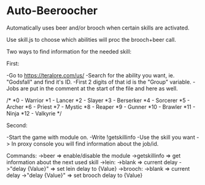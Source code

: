 # Auto-Beeroocher
Automatically uses beer and/or brooch when certain skills are activated.

Use skill.js to choose which abilities will proc the brooch+beer call.

Two ways to find information for the needed skill:

First:

-Go to https://teralore.com/us/
-Search for the ability you want, ie. "Godsfall" and find it's ID.
-First 2 digits of that id is the "Group" variable.
-Jobs are put in the comment at the start of the file and here as well.

/*
*0  - Warrior
*1  - Lancer
*2  - Slayer
*3  - Berserker
*4  - Sorcerer
*5  - Archer
*6  - Priest
*7  - Mystic
*8  - Reaper
*9  - Gunner
*10 - Brawler
*11 - Ninja
*12 - Valkyrie
*/

Second:

-Start the game with module on.
-Write !getskillinfo
-Use the skill you want
-> In proxy console you will find information about the job/id.

Commands:
->beer => enable/disable the module
->getskillinfo => get information about the next used skill
->lein:
  ->blank => current delay
  ->"delay {Value}" => set lein delay to {Value}
->brooch:
  ->blank => current delay
  ->"delay {Value}" => set brooch delay to {Value}

